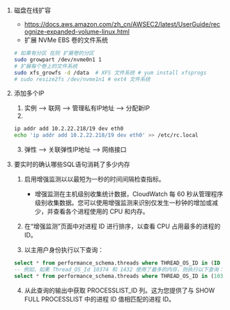 1. 磁盘在线扩容
    - https://docs.aws.amazon.com/zh_cn/AWSEC2/latest/UserGuide/recognize-expanded-volume-linux.html
    - 扩展 NVMe EBS 卷的文件系统
    ```bash
    # 如果有分区 在则 扩展卷的分区
    sudo growpart /dev/nvme0n1 1
    # 扩展每个卷上的文件系统
    sudo xfs_growfs -d /data  # XFS 文件系统 # yum install xfsprogs
    # sudo resize2fs /dev/nvme1n1 # ext4 文件系统

    ```

2. 添加多个IP
    1. 实例 --> 联网 --> 管理私有IP地址 --> 分配新IP
    2. 
    ```bash
    ip addr add 10.2.22.218/19 dev eth0
    echo 'ip addr add 10.2.22.218/19 dev eth0' >> /etc/rc.local
    ```
    3. 弹性 --> 关联弹性IP地址 --> 网络接口

3. 要实时的确认哪些SQL语句消耗了多少内存
    1. 启用增强监测以以最短为一秒的时间间隔检查指标。
        - 增强监测在主机级别收集统计数据，CloudWatch 每 60 秒从管理程序级别收集数据。您可以使用增强监测来识别仅发生一秒钟的增加或减少，并查看各个进程使用的 CPU 和内存。

    2. 在“增强监测”页面中对进程 ID 进行排序，以查看 CPU 占用最多的进程的 ID。

    3. 以主用户身份执行以下查询：
    ```sql
    select * from performance_schema.threads where THREAD_OS_ID in (ID shown in the Enhanced Monitoring window)\G
    -- 例如，如果 Thread_OS_Id 10374 和 1432 使用了最多的内存，则执行以下查询：
    select * from performance_schema.threads where THREAD_OS_ID in (10374, 1432)\G
    ```

    4. 从此查询的输出中获取 PROCESSLIST_ID 列。这为您提供了与 SHOW FULL PROCESSLIST 中的进程 ID 值相匹配的进程 ID。
